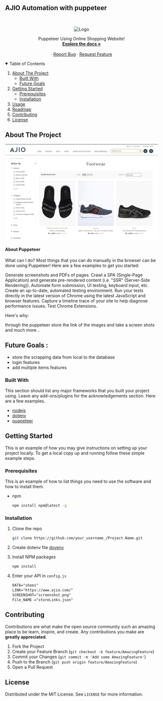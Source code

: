 ## AJIO Automation with puppeteer

<br />
<p align="center">
    <img src="https://developers.google.com/web/tools/images/puppeteer.png" alt="Logo" width="80" height="80">
  </a>

  <p align="center">
    Puppeteer  Using Online Shopping Website!
    <br />
    <a href="https://devdocs.io/puppeteer/"><strong>Explore the docs »</strong></a>
    <br />
    <br />
    ·
    <a href="https://github.com/othneildrew/Best-README-Template/issues">Report Bug</a>
    ·
    <a href="https://github.com/othneildrew/Best-README-Template/issues">Request Feature</a>
  </p>
</p>

<!-- TABLE OF CONTENTS -->
<details open="open">
  <summary>Table of Contents</summary>
  <ol>
    <li>
      <a href="#about-the-project">About The Project</a>
      <ul>
        <li><a href="#built-with">Built With</a></li>
        <li><a href="#future-goals">Future Goals</a></li>
      </ul>
    </li>
    <li>
      <a href="#getting-started">Getting Started</a>
      <ul>
        <li><a href="#prerequisites">Prerequisites</a></li>
        <li><a href="#installation">Installation</a></li>
      </ul>
    </li>
    <li><a href="#usage">Usage</a></li>
    <li><a href="#roadmap">Roadmap</a></li>
    <li><a href="#contributing">Contributing</a></li>
    <li><a href="#license">License</a></li>

  </ol>
</details>

<!-- ABOUT THE PROJECT -->

## About The Project

[![Product Name Screen Shot][product-screenshot]]("./screenshot/screenshot.png")

#### About Puppeteer

What can I do?
Most things that you can do manually in the browser can be done using Puppeteer! Here are a few examples to get you started:

Generate screenshots and PDFs of pages.
Crawl a SPA (Single-Page Application) and generate pre-rendered content (i.e. "SSR" (Server-Side Rendering)).
Automate form submission, UI testing, keyboard input, etc.
Create an up-to-date, automated testing environment. Run your tests directly in the latest version of Chrome using the latest JavaScript and browser features.
Capture a timeline trace of your site to help diagnose performance issues.
Test Chrome Extensions.

Here's why:

through the puppeteer store the link of the images and take a screen shots and much more ..

## Future Goals :

- store the scrapping data from local to the database
- login features
- add multiple items features

### Built With

This section should list any major frameworks that you built your project using. Leave any add-ons/plugins for the acknowledgements section. Here are a few examples.

- [nodejs](https://nodejs.org/en/docs/)
- [dotenv](https://www.npmjs.com/package/dotenv)
- [puppeteer](https://devdocs.io/puppeteer/)

<!-- GETTING STARTED -->

## Getting Started

This is an example of how you may give instructions on setting up your project locally.
To get a local copy up and running follow these simple example steps.

### Prerequisites

This is an example of how to list things you need to use the software and how to install them.

- npm
  ```sh
  npm install npm@latest -g
  ```

### Installation

1. Clone the repo
   ```sh
   git clone https://github.com/your_username_/Project-Name.git
   ```
2. Create dotenv file [dovenv](https://www.npmjs.com/package/dotenv)
3. Install NPM packages
   ```sh
   npm install
   ```
4. Enter your API in `config.js`

   ```
   DATA="shoes"
   LINK="https://www.ajio.com/"
   SCREENSHOT="screenshot.png"
   File_NAME ="storeLinks.json"
   ```

<!-- CONTRIBUTING -->

## Contributing

Contributions are what make the open source community such an amazing place to be learn, inspire, and create. Any contributions you make are **greatly appreciated**.

1. Fork the Project
2. Create your Feature Branch (`git checkout -b feature/AmazingFeature`)
3. Commit your Changes (`git commit -m 'Add some AmazingFeature'`)
4. Push to the Branch (`git push origin feature/AmazingFeature`)
5. Open a Pull Request

<!-- LICENSE -->

## License

Distributed under the MIT License. See `LICENSE` for more information.

[product-screenshot]: ./screenshot/screenshot.png
